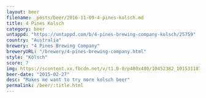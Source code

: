 ```yaml
---
layout: beer
filename: _posts/beer/2016-11-09-4-pines-kolsch.md
title: 4 Pines Kolsch
category: beer
untappd: "https://untappd.com/b/4-pines-brewing-company-kolsch/25759"
country: "Australia"
brewery: "4 Pines Brewing Company"
breweryURL: "/brewery/4-pines-brewing-company.html"
style: "Kölsch"
score: 7
img: https://scontent.xx.fbcdn.net/v/t1.0-0/p480x480/10452382_10153118793263745_8541367164944833885_n.jpg?oh=06ef78558c741aaa8b38709eae35998f&oe=59F40902
beer-date: "2015-02-27"
desc: "Makes me want to try more kolsch beer"
permalink: /beer/:title.html
---
```

